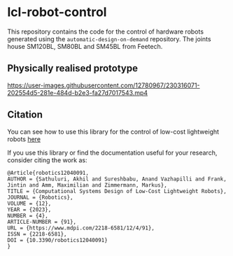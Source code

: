 lcl-robot-control
========

This repository contains the code for the control of hardware robots generated using the `automatic-design-on-demand` repository. The joints house SM120BL, SM80BL and SM45BL from Feetech. 

## Physically realised prototype

https://user-images.githubusercontent.com/12780967/230316071-202554d5-281e-484d-b2e3-fa27d7017543.mp4

## Citation
You can see how to use this library for the control of low-cost lightweight robots [here](https://www.mdpi.com/2218-6581/12/4/91)

If you use this library or find the documentation useful for your research, consider citing the work as:
```
@Article{robotics12040091,
AUTHOR = {Sathuluri, Akhil and Sureshbabu, Anand Vazhapilli and Frank, Jintin and Amm, Maximilian and Zimmermann, Markus},
TITLE = {Computational Systems Design of Low-Cost Lightweight Robots},
JOURNAL = {Robotics},
VOLUME = {12},
YEAR = {2023},
NUMBER = {4},
ARTICLE-NUMBER = {91},
URL = {https://www.mdpi.com/2218-6581/12/4/91},
ISSN = {2218-6581},
DOI = {10.3390/robotics12040091}
}
```
